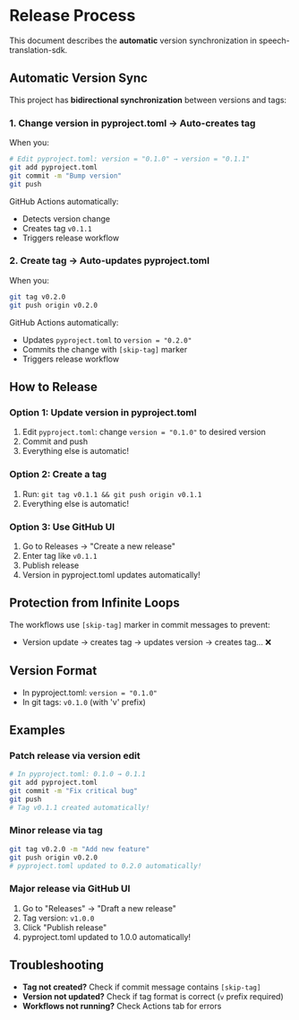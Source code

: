 # Release Process

This document describes the **automatic** version synchronization in speech-translation-sdk.

## Automatic Version Sync

This project has **bidirectional synchronization** between versions and tags:

### 1. Change version in pyproject.toml → Auto-creates tag

When you:
```bash
# Edit pyproject.toml: version = "0.1.0" → version = "0.1.1"
git add pyproject.toml
git commit -m "Bump version"
git push
```

GitHub Actions automatically:
- Detects version change
- Creates tag `v0.1.1`
- Triggers release workflow

### 2. Create tag → Auto-updates pyproject.toml

When you:
```bash
git tag v0.2.0
git push origin v0.2.0
```

GitHub Actions automatically:
- Updates `pyproject.toml` to `version = "0.2.0"`
- Commits the change with `[skip-tag]` marker
- Triggers release workflow

## How to Release

### Option 1: Update version in pyproject.toml
1. Edit `pyproject.toml`: change `version = "0.1.0"` to desired version
2. Commit and push
3. Everything else is automatic!

### Option 2: Create a tag
1. Run: `git tag v0.1.1 && git push origin v0.1.1`
2. Everything else is automatic!

### Option 3: Use GitHub UI
1. Go to Releases → "Create a new release"
2. Enter tag like `v0.1.1`
3. Publish release
4. Version in pyproject.toml updates automatically!

## Protection from Infinite Loops

The workflows use `[skip-tag]` marker in commit messages to prevent:
- Version update → creates tag → updates version → creates tag... ❌

## Version Format

- In pyproject.toml: `version = "0.1.0"`
- In git tags: `v0.1.0` (with 'v' prefix)

## Examples

### Patch release via version edit
```bash
# In pyproject.toml: 0.1.0 → 0.1.1
git add pyproject.toml
git commit -m "Fix critical bug"
git push
# Tag v0.1.1 created automatically!
```

### Minor release via tag
```bash
git tag v0.2.0 -m "Add new feature"
git push origin v0.2.0
# pyproject.toml updated to 0.2.0 automatically!
```

### Major release via GitHub UI
1. Go to "Releases" → "Draft a new release"
2. Tag version: `v1.0.0`
3. Click "Publish release"
4. pyproject.toml updated to 1.0.0 automatically!

## Troubleshooting

- **Tag not created?** Check if commit message contains `[skip-tag]`
- **Version not updated?** Check if tag format is correct (`v` prefix required)
- **Workflows not running?** Check Actions tab for errors
